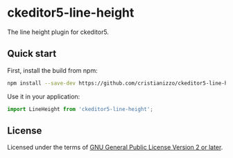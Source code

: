 # ckeditor5-line-height

The line height plugin for ckeditor5.

## Quick start

First, install the build from npm:

```bash
npm install --save-dev https://github.com/cristianizzo/ckeditor5-line-height.git
```

Use it in your application:

```js
import LineHeight from 'ckeditor5-line-height';
```

## License

Licensed under the terms of [GNU General Public License Version 2 or later](http://www.gnu.org/licenses/gpl.html).

